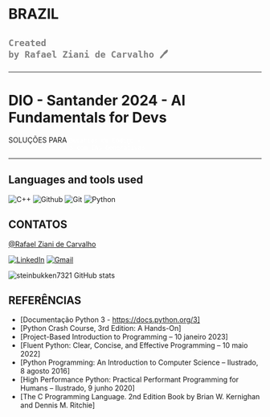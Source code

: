# BRAZIL 
## <code style="color : gray">Created by Rafael Ziani de Carvalho 🖊️</code>

------------------
# DIO - Santander 2024 - AI Fundamentals for Devs


SOLUÇÕES PARA <code style="color : white">Desafios de Código - Simulando Desafios com IAs Generativas</code>



-----------------

## Languages ​​and tools used
![C++](https://img.shields.io/badge/C%2B%2B-00599C?style=for-the-badge&logo=c%2B%2B&logoColor=white)
![Github](https://img.shields.io/badge/GitHub-100000?style=for-the-badge&logo=github&logoColor=white)
![Git](https://img.shields.io/badge/GIT-E44C30?style=for-the-badge&logo=git&logoColor=white)
![Python](https://img.shields.io/badge/python-3670A0?style=for-the-badge&logo=python&logoColor=ffdd54)


## CONTATOS

[@Rafael Ziani de Carvalho](https://www.github.com/steinbukken7321)

[![LinkedIn](https://img.shields.io/badge/LinkedIn-ECF0F1?style=for-the-badge&logo=linkedin&logoColor=000000)](https://www.linkedin.com/in/rafael-ziani-de-carvalho-a4546723a/)
[![Gmail](https://img.shields.io/badge/Gmail-ECF0F1?style=for-the-badge&logo=gmail&logoColor=000000)](mailto:Rafael.ziani1@gmail.com)


![steinbukken7321 GitHub stats](https://github-readme-stats.vercel.app/api?username=steinbukken7321&theme=chartreuse-dark&show_icons=true)

## REFERÊNCIAS
 - [Documentação Python 3 - https://docs.python.org/3]
 - [Python Crash Course, 3rd Edition: A Hands-On]
 - [Project-Based Introduction to Programming – 10 janeiro 2023]
 - [Fluent Python: Clear, Concise, and Effective Programming – 10 maio 2022]
 - [Python Programming: An Introduction to Computer Science – Ilustrado, 8 agosto 2016]
 - [High Performance Python: Practical Performant Programming for Humans – Ilustrado, 9 junho 2020]
 - [The C Programming Language. 2nd Edition Book by Brian W. Kernighan and Dennis M. Ritchie]
